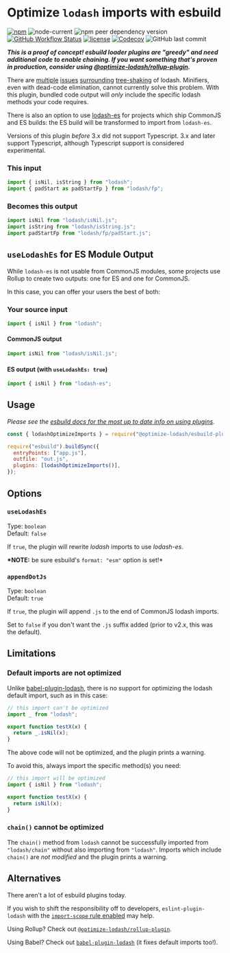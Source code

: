 # Optimize `lodash` imports with esbuild

[![npm](https://img.shields.io/npm/v/@optimize-lodash/esbuild-plugin)](https://www.npmjs.com/package/@optimize-lodash/esbuild-plugin)
![node-current](https://img.shields.io/node/v/@optimize-lodash/esbuild-plugin)
![npm peer dependency version](https://img.shields.io/npm/dependency-version/@optimize-lodash/esbuild-plugin/peer/esbuild)
[![GitHub Workflow Status](https://img.shields.io/github/actions/workflow/status/kyle-johnson/rollup-plugin-optimize-lodash-imports/main.yml?branch=main)](https://github.com/kyle-johnson/rollup-plugin-optimize-lodash-imports/actions)
[![license](https://img.shields.io/npm/l/@optimize-lodash/esbuild-plugin)](https://github.com/kyle-johnson/rollup-plugin-optimize-lodash-imports/blob/main/packages/esbuild-plugin/LICENSE)
[![Codecov](https://img.shields.io/codecov/c/github/kyle-johnson/rollup-plugin-optimize-lodash-imports?flag=esbuild-plugin&label=coverage)](https://app.codecov.io/gh/kyle-johnson/rollup-plugin-optimize-lodash-imports/)
![GitHub last commit](https://img.shields.io/github/last-commit/kyle-johnson/rollup-plugin-optimize-lodash-imports)

_**This is a proof of concept! esbuild loader plugins are "greedy" and need additional code to enable chaining. If you want something that's proven in production, consider using [@optimize-lodash/rollup-plugin](https://www.npmjs.com/package/@optimize-lodash/rollup-plugin).**_

There are [multiple](https://github.com/webpack/webpack/issues/6925) [issues](https://github.com/lodash/lodash/issues/3839) [surrounding](https://github.com/rollup/rollup/issues/1403) [tree-shaking](https://github.com/rollup/rollup/issues/691) of lodash. Minifiers, even with dead-code elimination, cannot currently solve this problem. With this plugin, bundled code output will _only_ include the specific lodash methods your code requires.

There is also an option to use [lodash-es](https://www.npmjs.com/package/lodash-es) for projects which ship CommonJS and ES builds: the ES build will be transformed to import from `lodash-es`.

Versions of this plugin _before_ 3.x did not support Typescript. 3.x and later support Typescript, although Typescript support is considered experimental.

### This input

```javascript
import { isNil, isString } from "lodash";
import { padStart as padStartFp } from "lodash/fp";
```

### Becomes this output

```javascript
import isNil from "lodash/isNil.js";
import isString from "lodash/isString.js";
import padStartFp from "lodash/fp/padStart.js";
```

## `useLodashEs` for ES Module Output

While `lodash-es` is not usable from CommonJS modules, some projects use Rollup to create two outputs: one for ES and one for CommonJS.

In this case, you can offer your users the best of both:

### Your source input

```javascript
import { isNil } from "lodash";
```

#### CommonJS output

```javascript
import isNil from "lodash/isNil.js";
```

#### ES output (with `useLodashEs: true`)

```javascript
import { isNil } from "lodash-es";
```

## Usage

_Please see the [esbuild docs for the most up to date info on using plugins](https://esbuild.github.io/plugins/#using-plugins)._

```javascript
const { lodashOptimizeImports } = require("@optimize-lodash/esbuild-plugin");

require("esbuild").buildSync({
  entryPoints: ["app.js"],
  outfile: "out.js",
  plugins: [lodashOptimizeImports()],
});
```

## Options

### `useLodashEs`

Type: `boolean`<br>
Default: `false`

If `true`, the plugin will rewrite _lodash_ imports to use _lodash-es_.

**\*NOTE:** be sure esbuild's `format: "esm"` option is set!\*

### `appendDotJs`

Type: `boolean`<br>
Default: `true`

If `true`, the plugin will append `.js` to the end of CommonJS lodash imports.

Set to `false` if you don't want the `.js` suffix added (prior to v2.x, this was the default).

## Limitations

### Default imports are not optimized

Unlike [babel-plugin-lodash](https://github.com/lodash/babel-plugin-lodash), there is no support for optimizing the lodash default import, such as in this case:

```javascript
// this import can't be optimized
import _ from "lodash";

export function testX(x) {
  return _.isNil(x);
}
```

The above code will not be optimized, and the plugin prints a warning.

To avoid this, always import the specific method(s) you need:

```javascript
// this import will be optimized
import { isNil } from "lodash";

export function testX(x) {
  return isNil(x);
}
```

### `chain()` cannot be optimized

The `chain()` method from `lodash` cannot be successfully imported from `"lodash/chain"` without also importing from `"lodash"`. Imports which include `chain()` are _not modified_ and the plugin prints a warning.

## Alternatives

There aren't a lot of esbuild plugins today.

If you wish to shift the responsibility off to developers, `eslint-plugin-lodash` with the [`import-scope` rule enabled](https://github.com/wix/eslint-plugin-lodash/blob/HEAD/docs/rules/import-scope.md) may help.

Using Rollup? Check out [`@optimize-lodash/rollup-plugin`](https://www.npmjs.com/package/@optimize-lodash/rollup-plugin).

Using Babel? Check out [`babel-plugin-lodash`](https://github.com/lodash/babel-plugin-lodash) (it fixes default imports too!).
